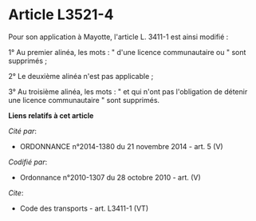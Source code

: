 # Article L3521-4

Pour son application à Mayotte, l'article L. 3411-1 est ainsi modifié : 

1° Au premier alinéa, les mots : " d'une licence communautaire ou " sont supprimés ; 

2° Le deuxième alinéa n'est pas applicable ; 

3° Au troisième alinéa, les mots : " et qui n'ont pas l'obligation de détenir une licence communautaire " sont supprimés.

**Liens relatifs à cet article**

_Cité par_:

  - ORDONNANCE n°2014-1380 du 21 novembre 2014 - art. 5 (V)

_Codifié par_:

  - Ordonnance n°2010-1307 du 28 octobre 2010 - art. (V)

_Cite_:

  - Code des transports - art. L3411-1 (VT)
